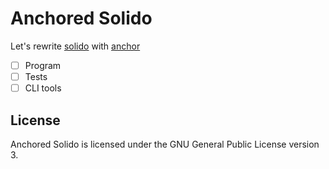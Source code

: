 # Anchored Solido

Let's rewrite [solido](https://github.com/ChorusOne/solido) with [anchor](https://github.com/project-serum/anchor)

- [ ] Program
- [ ] Tests
- [ ] CLI tools

## License
 Anchored Solido is licensed under the GNU General Public License version 3.